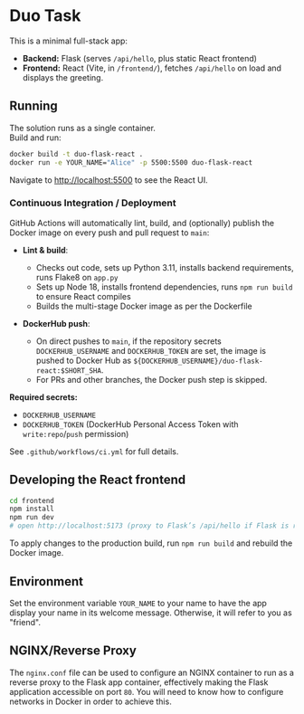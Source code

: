 # Duo Task

This is a minimal full-stack app:  
- **Backend:** Flask (serves `/api/hello`, plus static React frontend)
- **Frontend:** React (Vite, in `/frontend/`), fetches `/api/hello` on load and displays the greeting.

## Running

The solution runs as a single container.  
Build and run:

```bash
docker build -t duo-flask-react .
docker run -e YOUR_NAME="Alice" -p 5500:5500 duo-flask-react
```
Navigate to [http://localhost:5500](http://localhost:5500) to see the React UI.

### Continuous Integration / Deployment

GitHub Actions will automatically lint, build, and (optionally) publish the Docker image on every push and pull request to `main`:

- **Lint & build**:  
  - Checks out code, sets up Python 3.11, installs backend requirements, runs Flake8 on `app.py`
  - Sets up Node 18, installs frontend dependencies, runs `npm run build` to ensure React compiles
  - Builds the multi-stage Docker image as per the Dockerfile

- **DockerHub push**:  
  - On direct pushes to `main`, if the repository secrets `DOCKERHUB_USERNAME` and `DOCKERHUB_TOKEN` are set, the image is pushed to Docker Hub as `${DOCKERHUB_USERNAME}/duo-flask-react:$SHORT_SHA`.
  - For PRs and other branches, the Docker push step is skipped.

**Required secrets:**
- `DOCKERHUB_USERNAME`
- `DOCKERHUB_TOKEN` (DockerHub Personal Access Token with `write:repo`/`push` permission)

See `.github/workflows/ci.yml` for full details.

## Developing the React frontend

```bash
cd frontend
npm install
npm run dev
# open http://localhost:5173 (proxy to Flask’s /api/hello if Flask is running on port 5500)
```
To apply changes to the production build, run `npm run build` and rebuild the Docker image.

## Environment

Set the environment variable `YOUR_NAME` to your name to have the app display your name in its welcome message. Otherwise, it will refer to you as "friend".

## NGINX/Reverse Proxy

The `nginx.conf` file can be used to configure an NGINX container to run as a reverse proxy to the Flask app container, effectively making the Flask application accessible on port `80`. You will need to know how to configure networks in Docker in order to achieve this.
